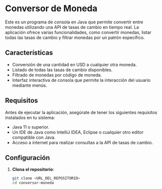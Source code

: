 # Conversor de Moneda

Este es un programa de consola en Java que permite convertir entre monedas utilizando una API de tasas de cambio en tiempo real. La aplicación ofrece varias funcionalidades, como convertir monedas, listar todas las tasas de cambio y filtrar monedas por un patrón específico.

## Características

- Conversión de una cantidad en USD a cualquier otra moneda.
- Listado de todas las tasas de cambio disponibles.
- Filtrado de monedas por código de moneda.
- Interfaz interactiva de consola que permite la interacción del usuario mediante menús.

## Requisitos

Antes de ejecutar la aplicación, asegúrate de tener los siguientes requisitos instalados en tu sistema:

- Java 11 o superior.
- Un IDE de Java como IntelliJ IDEA, Eclipse o cualquier otro editor compatible con Java.
- Acceso a internet para realizar consultas a la API de tasas de cambio.

## Configuración

1. **Clona el repositorio**:

   ```bash
   git clone <URL_DEL_REPOSITORIO>
   cd conversor-moneda
